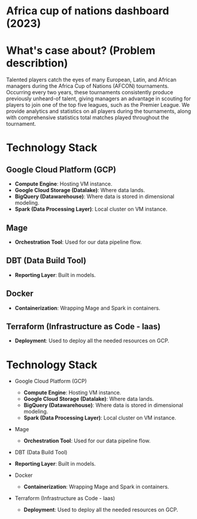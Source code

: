 # Africa cup of nations dashboard (2023)

# What's case about? (Problem describtion)

Talented players catch the eyes of many European, Latin, and African managers    during the Africa Cup of Nations (AFCON) tournaments. Occurring every two years, these tournaments consistently produce previously unheard-of talent, giving managers an advantage in scouting for players to join one of the top five leagues, such as the Premier League. We provide analytics and statistics on all players during the tournaments, along with comprehensive statistics total matches played throughout the tournament.


# Technology Stack

## Google Cloud Platform (GCP)
- **Compute Engine**: Hosting VM instance.
- **Google Cloud Storage (Datalake)**: Where data lands.
- **BigQuery (Datawarehouse)**: Where data is stored in dimensional modeling.
- **Spark (Data Processing Layer)**: Local cluster on VM instance.

## Mage
- **Orchestration Tool**: Used for our data pipeline flow.

## DBT (Data Build Tool)
- **Reporting Layer**: Built in models.

## Docker
- **Containerization**: Wrapping Mage and Spark in containers.

## Terraform (Infrastructure as Code - Iaas)
- **Deployment**: Used to deploy all the needed resources on GCP.


# Technology Stack

- Google Cloud Platform (GCP)
    - **Compute Engine**: Hosting VM instance.
    - **Google Cloud Storage (Datalake)**: Where data lands.
    - **BigQuery (Datawarehouse)**: Where data is stored in dimensional modeling.
    - **Spark (Data Processing Layer)**: Local cluster on VM instance.

- Mage
    - **Orchestration Tool**: Used for our data pipeline flow.

- DBT (Data Build Tool)
- **Reporting Layer**: Built in models.

- Docker
    - **Containerization**: Wrapping Mage and Spark in containers.

- Terraform (Infrastructure as Code - Iaas)
    - **Deployment**: Used to deploy all the needed resources on GCP.